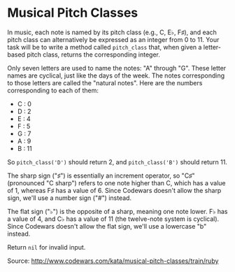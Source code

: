 # Musical Pitch Classes

In music, each note is named by its pitch class (e.g., C, E♭, F♯), and each pitch class can alternatively be expressed as an integer from 0 to 11. Your task will be to write a method called `pitch_class` that, when given a letter-based pitch class, returns the corresponding integer.

Only seven letters are used to name the notes: "A" through "G". These letter names are cyclical, just like the days of the week. The notes corresponding to those letters are called the "natural notes". Here are the numbers corresponding to each of them:

- C : 0
- D : 2
- E : 4
- F : 5
- G : 7
- A : 9
- B : 11

So `pitch_class('D')` should return 2, and `pitch_class('B')` should return 11.

The sharp sign ("♯") is essentially an increment operator, so "C♯" (pronounced "C sharp") refers to one note higher than C, which has a value of 1, whereas F♯ has a value of 6. Since Codewars doesn't allow the sharp sign, we'll use a number sign ("#") instead.

The flat sign ("♭") is the opposite of a sharp, meaning one note lower. F♭ has a value of 4, and C♭ has a value of 11 (the twelve-note system is cyclical). Since Codewars doesn't allow the flat sign, we'll use a lowercase "b" instead.

Return `nil` for invalid input.

Source: http://www.codewars.com/kata/musical-pitch-classes/train/ruby
